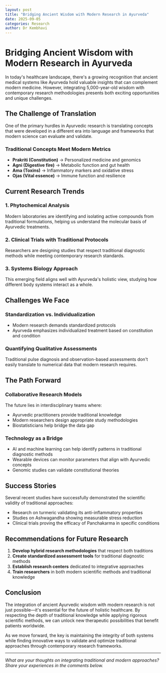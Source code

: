```yaml
---
layout: post
title: "Bridging Ancient Wisdom with Modern Research in Ayurveda"
date: 2025-09-05
categories: Research
author: Dr Kembhavi
---
```


# Bridging Ancient Wisdom with Modern Research in Ayurveda

In today's healthcare landscape, there's a growing recognition that ancient medical systems like Ayurveda hold valuable insights that can complement modern medicine. However, integrating 5,000-year-old wisdom with contemporary research methodologies presents both exciting opportunities and unique challenges.

## The Challenge of Translation

One of the primary hurdles in Ayurvedic research is translating concepts that were developed in a different era into language and frameworks that modern science can evaluate and validate.

### Traditional Concepts Meet Modern Metrics

- **Prakriti (Constitution)** → Personalized medicine and genomics
- **Agni (Digestive fire)** → Metabolic function and gut health
- **Ama (Toxins)** → Inflammatory markers and oxidative stress
- **Ojas (Vital essence)** → Immune function and resilience

## Current Research Trends

### 1. Phytochemical Analysis
Modern laboratories are identifying and isolating active compounds from traditional formulations, helping us understand the molecular basis of Ayurvedic treatments.

### 2. Clinical Trials with Traditional Protocols
Researchers are designing studies that respect traditional diagnostic methods while meeting contemporary research standards.

### 3. Systems Biology Approach
This emerging field aligns well with Ayurveda's holistic view, studying how different body systems interact as a whole.

## Challenges We Face

### Standardization vs. Individualization
- Modern research demands standardized protocols
- Ayurveda emphasizes individualized treatment based on constitution and condition

### Quantifying Qualitative Assessments
Traditional pulse diagnosis and observation-based assessments don't easily translate to numerical data that modern research requires.

## The Path Forward

### Collaborative Research Models
The future lies in interdisciplinary teams where:
- Ayurvedic practitioners provide traditional knowledge
- Modern researchers design appropriate study methodologies
- Biostatisticians help bridge the data gap

### Technology as a Bridge
- AI and machine learning can help identify patterns in traditional diagnostic methods
- Wearable devices can monitor parameters that align with Ayurvedic concepts
- Genomic studies can validate constitutional theories

## Success Stories

Several recent studies have successfully demonstrated the scientific validity of traditional approaches:
- Research on turmeric validating its anti-inflammatory properties
- Studies on Ashwagandha showing measurable stress reduction
- Clinical trials proving the efficacy of Panchakarma in specific conditions

## Recommendations for Future Research

1. **Develop hybrid research methodologies** that respect both traditions
2. **Create standardized assessment tools** for traditional diagnostic methods
3. **Establish research centers** dedicated to integrative approaches
4. **Train researchers** in both modern scientific methods and traditional knowledge

## Conclusion

The integration of ancient Ayurvedic wisdom with modern research is not just possible—it's essential for the future of holistic healthcare. By respecting the depth of traditional knowledge while applying rigorous scientific methods, we can unlock new therapeutic possibilities that benefit patients worldwide.

As we move forward, the key is maintaining the integrity of both systems while finding innovative ways to validate and optimize traditional approaches through contemporary research frameworks.

---

*What are your thoughts on integrating traditional and modern approaches? Share your experiences in the comments below.*
